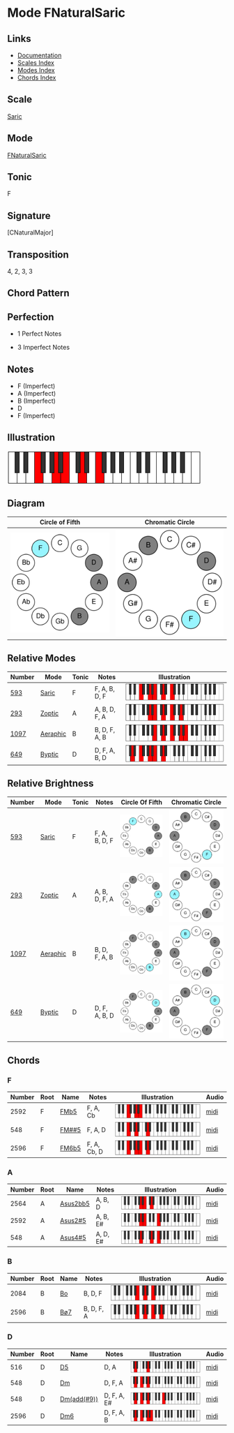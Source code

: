 # Mode FNaturalSaric

## Links

- [Documentation](README.md)
- [Scales Index](Scales.md)
- [Modes Index](Modes.md)
- [Chords Index](Chords.md)

## Scale

[Saric](ScaleSaric.md)

## Mode

[FNaturalSaric](ModeFNaturalSaric.md)

## Tonic

F

## Signature

[CNaturalMajor]

## Transposition

4, 2, 3, 3

## Chord Pattern



## Perfection

 - 1 Perfect Notes

 - 3 Imperfect Notes

## Notes

- F (Imperfect)
- A (Imperfect)
- B (Imperfect)
- D
- F (Imperfect)

## Illustration

![FNaturalSaric](ModeFNaturalSaric.png)

## Diagram

| Circle of Fifth | Chromatic Circle |
|-----------------|------------------|
| ![FNaturalSaric](CircleOfFifthModeFNaturalSaric.svg) | ![FNaturalSaric](ChromaticCircleModeFNaturalSaric.svg) |
## Relative Modes

| Number | Mode | Tonic | Notes | Illustration |
|--------|------|-------|-------|--------------|
| [593](https://ianring.com/musictheory/scales/593) | [Saric](ModeSaric.md) | F | F, A, B, D, F | ![FNaturalSaric](ModeFNaturalSaric.png) |
| [293](https://ianring.com/musictheory/scales/293) | [Zoptic](ModeZoptic.md) | A | A, B, D, F, A | ![ANaturalZoptic](ModeANaturalZoptic.png) |
| [1097](https://ianring.com/musictheory/scales/1097) | [Aeraphic](ModeAeraphic.md) | B | B, D, F, A, B | ![BNaturalAeraphic](ModeBNaturalAeraphic.png) |
| [649](https://ianring.com/musictheory/scales/649) | [Byptic](ModeByptic.md) | D | D, F, A, B, D | ![DNaturalByptic](ModeDNaturalByptic.png) |
## Relative Brightness

| Number | Mode | Tonic | Notes | Circle Of Fifth | Chromatic Circle |
|--------|------|-------|-------|-----------------|------------------|
| [593](https://ianring.com/musictheory/scales/593) | [Saric](ModeSaric.md) | F | F, A, B, D, F | ![FNaturalSaric](CircleOfFifthModeFNaturalSaric.svg) | ![FNaturalSaric](ChromaticCircleModeFNaturalSaric.svg) |
| [293](https://ianring.com/musictheory/scales/293) | [Zoptic](ModeZoptic.md) | A | A, B, D, F, A | ![ANaturalZoptic](CircleOfFifthModeANaturalZoptic.svg) | ![ANaturalZoptic](ChromaticCircleModeANaturalZoptic.svg) |
| [1097](https://ianring.com/musictheory/scales/1097) | [Aeraphic](ModeAeraphic.md) | B | B, D, F, A, B | ![BNaturalAeraphic](CircleOfFifthModeBNaturalAeraphic.svg) | ![BNaturalAeraphic](ChromaticCircleModeBNaturalAeraphic.svg) |
| [649](https://ianring.com/musictheory/scales/649) | [Byptic](ModeByptic.md) | D | D, F, A, B, D | ![DNaturalByptic](CircleOfFifthModeDNaturalByptic.svg) | ![DNaturalByptic](ChromaticCircleModeDNaturalByptic.svg) |

## Chords

### F

| Number | Root | Name | Notes | Illustration | Audio |
|--------|------|------|-------|--------------|-------|
| 2592 | F | [FMb5](ChordFNaturalMajorFlatFifth.md) | F, A, Cb | ![FMb5](ChordFNaturalMajorFlatFifthRootPosition.png) | [midi](ChordFNaturalMajorFlatFifthRootPosition.mid) |
| 548 | F | [FM##5](ChordFNaturalMajorDoubleSharpFifth.md) | F, A, D | ![FM##5](ChordFNaturalMajorDoubleSharpFifthRootPosition.png) | [midi](ChordFNaturalMajorDoubleSharpFifthRootPosition.mid) |
| 2596 | F | [FM6b5](ChordFNaturalMajorSixthFlatFifth.md) | F, A, Cb, D | ![FM6b5](ChordFNaturalMajorSixthFlatFifthRootPosition.png) | [midi](ChordFNaturalMajorSixthFlatFifthRootPosition.mid) |

### A

| Number | Root | Name | Notes | Illustration | Audio |
|--------|------|------|-------|--------------|-------|
| 2564 | A | [Asus2bb5](ChordANaturalSuspendedSecondDoubleFlatFifth.md) | A, B, D | ![Asus2bb5](ChordANaturalSuspendedSecondDoubleFlatFifthRootPosition.png) | [midi](ChordANaturalSuspendedSecondDoubleFlatFifthRootPosition.mid) |
| 2592 | A | [Asus2#5](ChordANaturalSuspendedSecondSharpFifth.md) | A, B, E# | ![Asus2#5](ChordANaturalSuspendedSecondSharpFifthRootPosition.png) | [midi](ChordANaturalSuspendedSecondSharpFifthRootPosition.mid) |
| 548 | A | [Asus4#5](ChordANaturalSuspendedFourthSharpFifth.md) | A, D, E# | ![Asus4#5](ChordANaturalSuspendedFourthSharpFifthRootPosition.png) | [midi](ChordANaturalSuspendedFourthSharpFifthRootPosition.mid) |

### B

| Number | Root | Name | Notes | Illustration | Audio |
|--------|------|------|-------|--------------|-------|
| 2084 | B | [Bo](ChordBNaturalDiminished.md) | B, D, F | ![Bo](ChordBNaturalDiminishedRootPosition.png) | [midi](ChordBNaturalDiminishedRootPosition.mid) |
| 2596 | B | [Bø7](ChordBNaturalHalfDiminishedSeventh.md) | B, D, F, A | ![Bø7](ChordBNaturalHalfDiminishedSeventhRootPosition.png) | [midi](ChordBNaturalHalfDiminishedSeventhRootPosition.mid) |

### D

| Number | Root | Name | Notes | Illustration | Audio |
|--------|------|------|-------|--------------|-------|
| 516 | D | [D5](ChordDNaturalPowerChord.md) | D, A | ![D5](ChordDNaturalPowerChordRootPosition.png) | [midi](ChordDNaturalPowerChordRootPosition.mid) |
| 548 | D | [Dm](ChordDNaturalMinor.md) | D, F, A | ![Dm](ChordDNaturalMinorRootPosition.png) | [midi](ChordDNaturalMinorRootPosition.mid) |
| 548 | D | [Dm(add(#9))](ChordDNaturalMinorAddSharpNinth.md) | D, F, A, E# | ![Dm(add(#9))](ChordDNaturalMinorAddSharpNinthRootPosition.png) | [midi](ChordDNaturalMinorAddSharpNinthRootPosition.mid) |
| 2596 | D | [Dm6](ChordDNaturalMinorSixth.md) | D, F, A, B | ![Dm6](ChordDNaturalMinorSixthRootPosition.png) | [midi](ChordDNaturalMinorSixthRootPosition.mid) |

